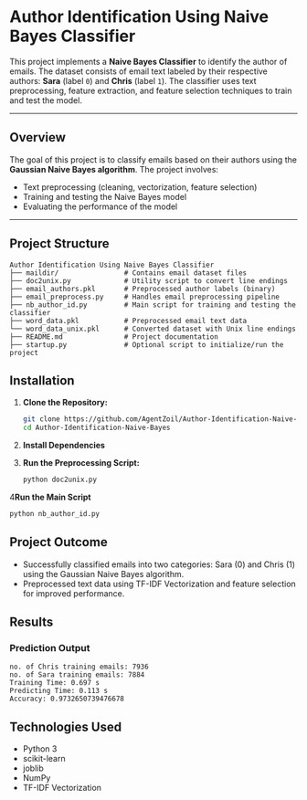 # Author Identification Using Naive Bayes Classifier

This project implements a **Naive Bayes Classifier** to identify the author of emails. The dataset consists of email text labeled by their respective authors: **Sara** (label `0`) and **Chris** (label `1`). The classifier uses text preprocessing, feature extraction, and feature selection techniques to train and test the model.

---

## Overview

The goal of this project is to classify emails based on their authors using the **Gaussian Naive Bayes algorithm**. The project involves:
- Text preprocessing (cleaning, vectorization, feature selection)
- Training and testing the Naive Bayes model
- Evaluating the performance of the model


---

## Project Structure

```plaintext
Author Identification Using Naive Bayes Classifier
├── maildir/                # Contains email dataset files
├── doc2unix.py             # Utility script to convert line endings
├── email_authors.pkl       # Preprocessed author labels (binary)
├── email_preprocess.py     # Handles email preprocessing pipeline
├── nb_author_id.py         # Main script for training and testing the classifier
├── word_data.pkl           # Preprocessed email text data
└── word_data_unix.pkl      # Converted dataset with Unix line endings
├── README.md               # Project documentation
├── startup.py              # Optional script to initialize/run the project
```
## Installation


1. **Clone the Repository:**

   ```bash
   git clone https://github.com/AgentZoil/Author-Identification-Naive-Bayes.git
   cd Author-Identification-Naive-Bayes
   ```

2. **Install Dependencies**



3. **Run the Preprocessing Script:**

   ```bash
   python doc2unix.py
   ```
   
4**Run the Main Script**

   ```bash
   python nb_author_id.py
   ```


## Project Outcome

- Successfully classified emails into two categories: Sara (0) and Chris (1) using the Gaussian Naive Bayes algorithm.
- Preprocessed text data using TF-IDF Vectorization and feature selection for improved performance.

## Results

### Prediction Output

```
no. of Chris training emails: 7936
no. of Sara training emails: 7884
Training Time: 0.697 s
Predicting Time: 0.113 s
Accuracy: 0.9732650739476678
```




## Technologies Used

- Python 3
- scikit-learn
- joblib
- NumPy
- TF-IDF Vectorization

##
